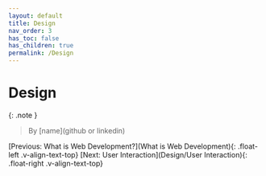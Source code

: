 ```yaml
---
layout: default
title: Design
nav_order: 3
has_toc: false
has_children: true
permalink: /Design
---
```

# Design
{: .note }
> By [name](github or linkedin)

[Previous: What is Web Development?](What is Web Development){: .float-left .v-align-text-top}
[Next: User Interaction](Design/User Interaction){: .float-right .v-align-text-top}
